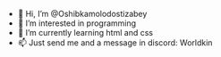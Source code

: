 - 👋 Hi, I’m @Oshibkamolodostizabey
- 👀 I’m interested in programming
- 🌱 I’m currently learning html and css
- 📫 Just send me and a message in discord: Worldkin

<!---
Oshibkamolodostizabey/Oshibkamolodostizabey is a ✨ special ✨ repository because its `README.md` (this file) appears on your GitHub profile.
You can click the Preview link to take a look at your changes.
--->
